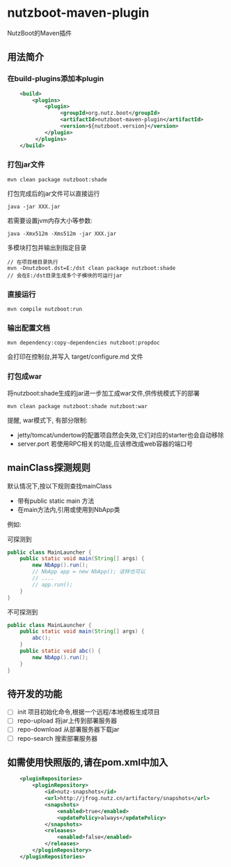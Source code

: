 # nutzboot-maven-plugin

NutzBoot的Maven插件

## 用法简介

### 在build-plugins添加本plugin

```xml
    <build>
        <plugins>
            <plugin>
                 <groupId>org.nutz.boot</groupId>
                 <artifactId>nutzboot-maven-plugin</artifactId>
                 <version>${nutzboot.version}</version>
            </plugin>
         </plugins>
    </build>
```

### 打包jar文件

```shell
mvn clean package nutzboot:shade
```

打包完成后的jar文件可以直接运行

```
java -jar XXX.jar
```

若需要设置jvm内存大小等参数:

```
java -Xmx512m -Xms512m -jar XXX.jar
```

多模块打包并输出到指定目录
```
// 在项目根目录执行
mvn -Dnutzboot.dst=E:/dst clean package nutzboot:shade
// 会在E:/dst目录生成多个子模块的可运行jar
```

### 直接运行

```shell
mvn compile nutzboot:run
```

### 输出配置文档

```shell
mvn dependency:copy-dependencies nutzboot:propdoc
```

会打印在控制台,并写入 target/configure.md 文件

### 打包成war

将nutzboot:shade生成的jar进一步加工成war文件,供传统模式下的部署

```
mvn clean package nutzboot:shade nutzboot:war
```

提醒, war模式下, 有部分限制:

- jetty/tomcat/undertow的配置项自然会失效,它们对应的starter也会自动移除
- server.port 若使用RPC相关的功能,应该修改成web容器的端口号

## mainClass探测规则

默认情况下,按以下规则查找mainClass

- 带有public static main 方法
- 在main方法内,引用或使用到NbApp类

例如:

可探测到

```java
public class MainLauncher {
    public static void main(String[] args) {
        new NbApp().run();
        // NbApp app = new NbApp(); 这样也可以
        // ....
        // app.run();
    }
}
```

不可探测到

```java
public class MainLauncher {
    public static void main(String[] args) {
        abc();
    }
    public static void abc() {
        new NbApp().run();
    }
}
```

## 待开发的功能

- [ ] init 项目初始化命令,根据一个远程/本地模板生成项目
- [ ] repo-upload 将jar上传到部署服务器
- [ ] repo-download 从部署服务器下载jar
- [ ] repo-search 搜索部署服务器

## 如需使用快照版的,请在pom.xml中加入

```xml
	<pluginRepositories>
		<pluginRepository>
			<id>nutz-snapshots</id>
			<url>http://jfrog.nutz.cn/artifactory/snapshots</url>
			<snapshots>
				<enabled>true</enabled>
				<updatePolicy>always</updatePolicy>
			</snapshots>
			<releases>
				<enabled>false</enabled>
			</releases>
		</pluginRepository>
	</pluginRepositories>
```